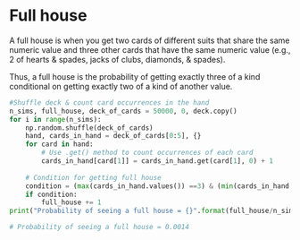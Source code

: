 # Full house
A full house is when you get two cards of different suits that share the same numeric value and three other cards that have the same numeric value (e.g., 2 of hearts & spades, jacks of clubs, diamonds, & spades).

Thus, a full house is the probability of getting exactly three of a kind conditional on getting exactly two of a kind of another value. 

```python
#Shuffle deck & count card occurrences in the hand
n_sims, full_house, deck_of_cards = 50000, 0, deck.copy() 
for i in range(n_sims):
    np.random.shuffle(deck_of_cards)
    hand, cards_in_hand = deck_of_cards[0:5], {}
    for card in hand:
        # Use .get() method to count occurrences of each card
        cards_in_hand[card[1]] = cards_in_hand.get(card[1], 0) + 1
        
    # Condition for getting full house
    condition = (max(cards_in_hand.values()) ==3) & (min(cards_in_hand.values())==2)
    if condition: 
        full_house += 1
print("Probability of seeing a full house = {}".format(full_house/n_sims))

# Probability of seeing a full house = 0.0014
```

